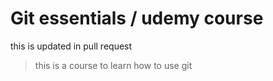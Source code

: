 # Git essentials / udemy course
this is updated in pull request 
> this is a course to learn how to use git
